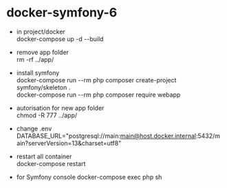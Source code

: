 # docker-symfony-6

* in project/docker <br> 
docker-compose up -d --build

* remove app folder <br>
rm -rf ../app/

* install symfony <br>
docker-compose run --rm php composer create-project symfony/skeleton .<br>
docker-compose run --rm php composer require webapp <!-- no on prompt -->


* autorisation for new app folder <br>
chmod -R 777 ../app/

* change .env  <br>
DATABASE_URL="postgresql://main:main@host.docker.internal:5432/main?serverVersion=13&charset=utf8"

* restart all container <br>
docker-compose restart

* for Symfony console
docker-compose exec php sh